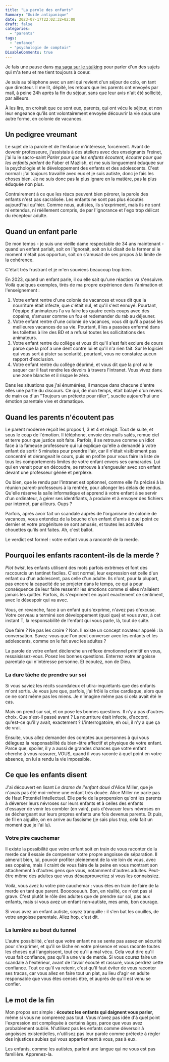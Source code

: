 ```yaml
---
title: "La parole des enfants"
Summary: "Guide antipanique"
date: 2023-07-17T22:02:32+02:00
draft: false
categories: 
  - "parents"
tags: 
  - "enfance"
  - "psychologie de comptoir"
DisableComments: true
---
```


Je fais une pause dans [ma saga sur le stalking](/post/stalkers-1) pour parler d'un des sujets qui m'a tenu et me tient toujours à coeur.

Je suis au téléphone avec un ami qui revient d'un séjour de colo, en tant que directeur. Il me lit, dépité, les retours que les parents ont envoyés par mail, à peine 24h après la fin du séjour, sans que leur avis n'ait été sollicité, par ailleurs.

À les lire, on croirait que ce sont eux, parents, qui ont vécu le séjour, et non leur engeance qu'ils ont volontairement envoyée découvrir la vie sous une autre forme, en colonie de vacances.

## Un pedigree vreumant

Le sujet de la parole et de l'enfance m'intéresse, forcément. Avant de devenir professeure, j'assistais à des ateliers avec des enseignants Freinet, j'ai lu le sacro-saint _Parler pour que les enfants écoutent, écouter pour que les enfants parlent_ de Faber et Mazlish, et me suis longuement éduquée sur la psychologie et le développement des enfants et des adolescents. C'est normal : j'ai toujours travaillé avec eux et je suis autiste, donc je fais les choses bien. Je ne suis donc pas la plus ignare en la matière, pas la plus éduquée non plus.

Contrairement à ce que les réacs peuvent bien pérorer, la parole des enfants n'est pas sacralisée. Les enfants ne sont pas plus écoutés aujourd'hui qu'hier. Comme nous, autistes, ils s'expriment, mais ils ne sont ni entendus, ni rééllement compris, de par l'ignorance et l'ego trop délicat du récepteur adulte.

## Quand un enfant parle

De mon temps - je suis une vieille dame respectable de 34 ans maintenant - quand un enfant parlait, soit on l'ignorait, soit on lui disait de la fermer si le moment n'était pas opportun, soit on s'amusait de ses propos à la limite de la cohérence.

C'était très frustrant et je m'en souviens beaucoup trop bien.

En 2023, quand un enfant parle, il ou elle sait qu'une réaction va s'ensuivre. Voilà quelques exemples, tirés de ma propre expérience dans l'animation et l'enseignement :

1. Votre enfant rentre d'une colonie de vacances et vous dit que la nourriture était infecte, que c'était nul, et qu'il s'est ennuyé. Pourtant, l'équipe d'animateurs l'a vu faire les quatre cents coups avec des copains, s'amuser comme un fou et redemander du rab au déjeuner.
2. Votre enfant rentre d'une colonie de vacances, vous dit qu'il a passé les meilleures vacances de sa vie. Pourtant, il les a passées enfermé dans les toilettes à lire des BD et a refusé toutes les sollicitations des animateurs.
3. Votre enfant rentre du collège et vous dit qu'il s'est fait exclure de cours parce que la prof a une dent contre lui et qu'il n'a rien fait. Sur le logiciel qui vous sert à pister sa scolarité, pourtant, vous ne constatez aucun rapport d'exclusion.
4. Votre enfant rentre du collège déprimé, et vous dit que la prof va le saquer car il faut rendre les devoirs à travers l'intranet. Vous vivez dans une zone blanche et il risque le zéro.

Dans les situations que j'ai énumérées, il manque dans chacune d'entre elles une partie du discours. Ce qui, de mon temps, était balayé d'un revers de main ou d'un "Toujours un prétexte pour râler", suscite aujourd'hui une émotion parentale vive et dramatique.

## Quand les parents n'écoutent pas

Le parent moderne reçoit les propos 1, 3 et 4 et réagit. Tout de suite, et sous le coup de l'émotion. Il téléphone, envoie des mails salés, remue ciel et terre pour que justice soit faite. Parfois, il se retrouve comme un idiot face à la fameuse professeure qui lui explique qu'elle a demandé à votre enfant de sortir 5 minutes pour prendre l'air, car il n'était visiblement pas concentré et dérangeait le cours, puis en profite pour vous faire la liste de tous les comportements limites de votre enfant envers ses camarades. Lui qui en venait pour en découdre, se retrouve à s'engueuler avec son enfant devant une professeur gênée et perplexe.

Ou bien, que le rendu par l'intranet est optionnel, comme elle l'a précisé à la réunion parent-professeurs à la rentrée, pour allonger les délais de rendus. Qu'elle réserve la salle informatique et apprend à votre enfant à se servir d'un ordinateur, à gérer ses identifiants, à produire et à envoyer des fichiers par internet, par ailleurs. Oups ?

Parfois, après avoir fait un scandale auprès de l'organisme de colonie de vacances, vous entendez de la bouche d'un enfant d'amis à quel point ce dernier et votre progéniture se sont amusés, et toutes les activités chouettes qu'ils ont faites. Ah, c'est ballot.

Le verdict est formel : votre enfant vous a ranconté de la merde.

## Pourquoi les enfants racontent-ils de la merde ?

_Plot twist_, les enfants utilisent des mots parfois extrêmes et font des raccourcis un tantinet faciles. C'est normal, leur expression est celle d'un enfant ou d'un adolescent, pas celle d'un adulte. Ils n'ont, pour la plupart, pas encore la capacité de se projeter dans le temps, ce qui a pour conséquence de leur faire ressentir les émotions comme si elles n'allaient jamais les quitter. Parfois, ils s'expriment en ayant exactement ce sentiment, avec le désespoir qui va avec.

Vous, en revanche, face à un enfant qui s'exprime, n'avez pas d'excuse. Votre cerveau a terminé son développement (quoi que) et vous avez, à cet instant T, la responsabilité de l'enfant qui vous parle, là, tout de suite.

Que faire ? Ne pas les croire ? Non. Il existe un concept novateur appelé : la conversation. Savez-vous que l'on peut converser avec les enfants et les adolescents, comme on le fait avec les adultes ?

La parole de votre enfant déclenche un réflexe émotionnel primitif en vous, ressaisissez-vous. Posez les bonnes questions. Enterrez votre angoisse parentale qui n'intéresse personne. Et écoutez, non de Dieu.

### La dure tâche de prendre sur soi

Si vous saviez les récits scandaleux et utlra-inquiétants que des enfants m'ont sortis. Je vous jure que, parfois, j'ai frôlé la crise cardiaque, alors que ce ne sont même pas les miens. Je n'imagine même pas si cela avait été le cas.

Mais on prend sur soi, et on pose les bonnes questions. Il n'y a pas d'autres choix. Que s'est-il passé avant ? La nourriture était infecte, d'accord, qu'est-ce qu'il y avait, exactement ? L'interrogatoire, eh oui, il n'y a que ça de vrai.

Ensuite, vous allez demander des comptes aux personnes à qui vous déleguez la responsabilité du bien-être affectif et physique de votre enfant. Parce que, spoiler, il y a aussi de grandes chances que votre enfant cherche à vous rassurer, VOUS, quand il vous raconte à quel point en votre absence, on lui a rendu la vie impossible.

## Ce que les enfants disent

J'ai découvert en lisant _Le drame de l'enfant doué_ d'Alice Miller, que je n'avais pas été moi-même une enfant très douée. Alice Miller ne parle pas de Haut Potentiel Intellectuel. Elle parle de la propension qu'ont les parents à déverser leurs névroses sur leurs enfants et à celles des enfants d'essayer de venir les combler (en vain), puis d'évacuer leurs névroses en se déchargeant sur leurs propres enfants une fois devenus parents. Et puis, de fil en aiguille, on en arrive au fascisme (je sais plus trop, cela fait un moment que je l'ai lu).

### Votre pire cauchemar

Il existe la possibilité que votre enfant soit en train de vous raconter de la merde car il essaie de compenser votre propre angoisse de séparation. Il aimerait bien, lui, pouvoir profiter pleinement de la vie loin de vous, avec ses copains, mais il craint de vous faire de la peine en vous montrant son attachement à d'autres gens que vous, notamment d'autres adultes. Peut-être même des adultes que vous désapprouveriez si vous les connaissiez.

Voilà, vous avez lu votre pire cauchemar : vous êtes en train de faire de la merde en tant que parent. Booooouuuh. Bon, en réalité, ce n'est pas si grave. C'est plutôt le rôle des adultes que de prendre sur soi, pas aux enfants, mais si vous avez un enfant non-autiste, mes amis, bon courage.

Si vous avez un enfant autiste, soyez tranquille : il s'en bat les couilles, de votre angoisse parentale. Allez hop, c'est dit.

### La lumière au bout du tunnel

L'autre possibilité, c'est que votre enfant ne se sente pas assez en sécurité pour s'exprimer, et qu'il se lâche en votre présence et vous raconte toutes les choses qui l'angoissent, tout ce qu'il a mal vécu. Cela veut dire qu'il vous fait confiance, pas qu'il a une vie de merde. Si vous courez faire un scandale à l'extérieur, avant de l'avoir écouté et rassuré, vous perdrez cette confiance. Tout ce qu'il va retenir, c'est qu'il faut éviter de vous raconter ses tracas, car vous allez en faire tout un plat, au lieu d'agir en adulte responsable que vous êtes censés être, et auprès de qu'il est venu se confier.

## Le mot de la fin

Mon propos est simple : **écoutez les enfants qui daignent vous parler**, même si vous ne comprenez pas tout. Vous n'avez pas idée d'à quel point l'expression est compliquée à certains âges, parce que vous avez probablement oublié. N'utilisez pas les enfants comme déversoir à angoisses existentielles, n'utilisez pas leur parole comme prétexte à régler des injustices subies qui vous appartiennent à vous, pas à eux.

Les enfants, comme les autistes, parlent une langue qui ne vous est pas familière. Apprenez-la.
